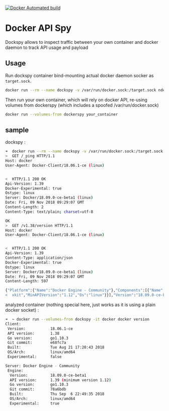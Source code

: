 
[![Docker Automated build](https://img.shields.io/docker/automated/ndeloof/dockspy.svg)](https://hub.docker.com/r/ndeloof/dockspy)

# Docker API Spy

Dockspy allows to inspect traffic between your own container and docker daemon to track API usage and payload

## Usage

Run dockspy container bind-mounting actual docker daemon socker as `target.sock`.
```sh
docker run --rm --name dockspy -v /var/run/docker.sock:/target.sock ndeloof/dockspy
```

Then run your own container, which will rely on docker API, re-using volumes from dockerspy (which includes a spoofed /var/run/docker.sock)
```sh
docker run --volumes-from dockerspy your_container
```

## sample

dockspy :

```sh
➜  docker run --rm --name dockspy -v /var/run/docker.sock:/target.sock ndeloof/dockspy 
>  GET /_ping HTTP/1.1
Host: docker
User-Agent: Docker-Client/18.06.1-ce (linux)


<  HTTP/1.1 200 OK
Api-Version: 1.39
Docker-Experimental: true
Ostype: linux
Server: Docker/18.09.0-ce-beta1 (linux)
Date: Fri, 09 Nov 2018 09:29:07 GMT
Content-Length: 2
Content-Type: text/plain; charset=utf-8

OK
>  GET /v1.38/version HTTP/1.1
Host: docker
User-Agent: Docker-Client/18.06.1-ce (linux)


<  HTTP/1.1 200 OK
Api-Version: 1.39
Content-Type: application/json
Docker-Experimental: true
Ostype: linux
Server: Docker/18.09.0-ce-beta1 (linux)
Date: Fri, 09 Nov 2018 09:29:07 GMT
Content-Length: 597

{"Platform":{"Name":"Docker Engine - Community"},"Components":[{"Name":"Engine","Version":"18.09.0-ce-beta1","Details":{"ApiVersion":"1.39","Arch":"amd64","BuildTime":"2018-09-06T22:49:35.000000000+00:00","Experimental":"true","GitCommit":"78a6bdb","GoVersion":"go1.10.3","KernelVersion":"4.9.125-linu
<  xkit","MinAPIVersion":"1.12","Os":"linux"}}],"Version":"18.09.0-ce-beta1","ApiVersion":"1.39","MinAPIVersion":"1.12","GitCommit":"78a6bdb","GoVersion":"go1.10.3","Os":"linux","Arch":"amd64","KernelVersion":"4.9.125-linuxkit","Experimental":true,"BuildTime":"2018-09-06T22:49:35.000000000+00:00"}
```


analyzed container (nothing special here, just works as it is using a plain docker socket) :

```sh
➜  ~ docker run --volumes-from dockspy -it docker docker version
Client:
 Version:           18.06.1-ce
 API version:       1.38
 Go version:        go1.10.3
 Git commit:        e68fc7a
 Built:             Tue Aug 21 17:20:43 2018
 OS/Arch:           linux/amd64
 Experimental:      false

Server: Docker Engine - Community
 Engine:
  Version:          18.09.0-ce-beta1
  API version:      1.39 (minimum version 1.12)
  Go version:       go1.10.3
  Git commit:       78a6bdb
  Built:            Thu Sep  6 22:49:35 2018
  OS/Arch:          linux/amd64
  Experimental:     true


```

